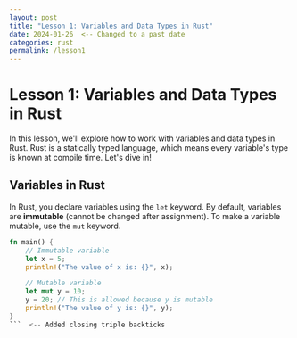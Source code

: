 ```yaml
---
layout: post
title: "Lesson 1: Variables and Data Types in Rust"
date: 2024-01-26  <-- Changed to a past date
categories: rust
permalink: /lesson1
---
```


# Lesson 1: Variables and Data Types in Rust

In this lesson, we'll explore how to work with variables and data types in Rust. Rust is a statically typed language, which means every variable's type is known at compile time. Let's dive in!

## Variables in Rust
In Rust, you declare variables using the `let` keyword. By default, variables are **immutable** (cannot be changed after assignment). To make a variable mutable, use the `mut` keyword.

```rust
fn main() {
    // Immutable variable
    let x = 5;
    println!("The value of x is: {}", x);

    // Mutable variable
    let mut y = 10;
    y = 20; // This is allowed because y is mutable
    println!("The value of y is: {}", y);
}
```  <-- Added closing triple backticks